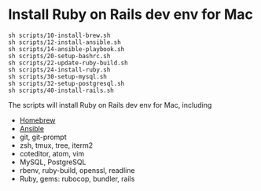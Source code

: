 # Install Ruby on Rails dev env for Mac

~~~
sh scripts/10-install-brew.sh
sh scripts/12-install-ansible.sh
sh scripts/14-ansible-playbook.sh
sh scripts/20-setup-bashrc.sh
sh scripts/22-update-ruby-build.sh
sh scripts/24-install-ruby.sh
sh scripts/30-setup-mysql.sh
sh scripts/32-setup-postgresql.sh
sh scripts/40-install-rails.sh
~~~

The scripts will install Ruby on Rails dev env for Mac, including
- [Homebrew](https://brew.sh/)
- [Ansible](https://www.ansible.com/)
- git, git-prompt
- zsh, tmux, tree, iterm2
- coteditor, atom, vim
- MySQL, PostgreSQL
- rbenv, ruby-build, openssl, readline
- Ruby, gems: rubocop, bundler, rails
